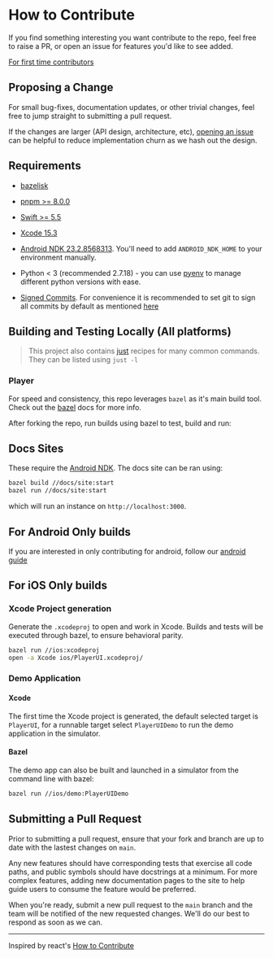 # How to Contribute

If you find something interesting you want contribute to the repo, feel free to raise a PR, or open an issue for features you'd like to see added.

[For first time contributors](./newCONTRIBUTORS.md)

## Proposing a Change

For small bug-fixes, documentation updates, or other trivial changes, feel free to jump straight to submitting a pull request. 

If the changes are larger (API design, architecture, etc), [opening an issue](https://github.com/player-ui/player/issues/new/choose) can be helpful to reduce implementation churn as we hash out the design.

## Requirements
* [bazelisk](https://github.com/bazelbuild/bazelisk)
* [pnpm >= 8.0.0](https://pnpm.io/installation)

* [Swift >= 5.5](https://www.swift.org/download/)
* [Xcode 15.3](https://developer.apple.com/download/all/) 

* [Android NDK 23.2.8568313](https://github.com/android/ndk/wiki/Unsupported-Downloads#r23c). You'll need to add `ANDROID_NDK_HOME` to your environment manually.
* Python < 3 (recommended 2.7.18) - you can use [pyenv](https://realpython.com/intro-to-pyenv/) to manage different python versions with ease. 

* [Signed Commits](https://docs.github.com/en/authentication/managing-commit-signature-verification/about-commit-signature-verification). For convenience it is recommended to set git to sign all commits by default as mentioned [here](https://docs.github.com/en/authentication/managing-commit-signature-verification/telling-git-about-your-signing-key)

## Building and Testing Locally (All platforms)

> This project also contains [just](https://github.com/casey/just) recipes for many common commands. They can be listed using `just -l`

### Player
For speed and consistency, this repo leverages `bazel` as it's main build tool. Check out the [bazel](https://bazel.build/) docs for more info.

After forking the repo, run builds using bazel to test, build and run:

## Docs Sites
These require the [Android NDK](https://developer.android.com/ndk).
The docs site can be ran using:

```bash
bazel build //docs/site:start
bazel run //docs/site:start
```
which will run an instance on `http://localhost:3000`.


## For Android Only builds
If you are interested in only contributing for android, follow our [android guide](https://github.com/player-ui/player/blob/main/android/demo/README.md)

## For iOS Only builds
### Xcode Project generation
Generate the `.xcodeproj` to open and work in Xcode. Builds and tests will be executed through bazel, to ensure behavioral parity.

```bash
bazel run //ios:xcodeproj
open -a Xcode ios/PlayerUI.xcodeproj/
```
### Demo Application
#### Xcode
The first time the Xcode project is generated, the default selected target is `PlayerUI`, for a runnable target select `PlayerUIDemo` to run the demo application in the simulator.

#### Bazel
The demo app can also be built and launched in a simulator from the command line with bazel:
```bash
bazel run //ios/demo:PlayerUIDemo
```

## Submitting a Pull Request

Prior to submitting a pull request, ensure that your fork and branch are up to date with the lastest changes on `main`. 

Any new features should have corresponding tests that exercise all code paths, and public symbols should have docstrings at a minimum. For more complex features, adding new documentation pages to the site to help guide users to consume the feature would be preferred.

When you're ready, submit a new pull request to the `main` branch and the team will be notified of the new requested changes. We'll do our best to respond as soon as we can. 

---

Inspired by react's [How to Contribute](https://reactjs.org/docs/how-to-contribute.html)
